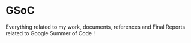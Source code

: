 # GSoC
Everything related to my work, documents, references and Final Reports related to Google Summer of Code !
